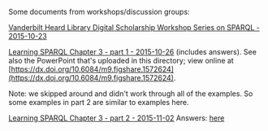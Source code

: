 Some documents from workshops/discussion groups:

[Vanderbilt Heard Library Digital Scholarship Workshop Series on SPARQL - 2015-10-23](sparql-workshop-digital-scholarship.md)

[Learning SPARQL Chapter 3 - part 1 - 2015-10-26](learning-sparql-ch3-part1-answers.md) (includes answers).  See also the PowerPoint that's uploaded in this directory; view online at [https://dx.doi.org/10.6084/m9.figshare.1572624](https://dx.doi.org/10.6084/m9.figshare.1572624).

Note: we skipped around and didn't work through all of the examples. So some examples in part 2 are similar to examples here.

[Learning SPARQL Chapter 3 - part 2 - 2015-11-02](learning-sparql-ch3-part2.md) Answers: [here](learning-sparql-ch3-part2-answers.md)
